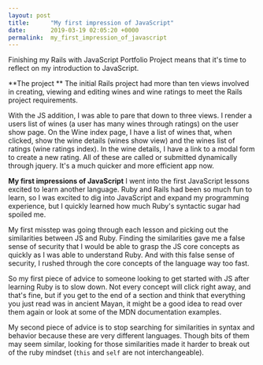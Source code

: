 ```yaml
---
layout: post
title:      "My first impression of JavaScript"
date:       2019-03-19 02:05:20 +0000
permalink:  my_first_impression_of_javascript
---
```



Finishing my Rails with JavaScript Portfolio Project means that it's time to reflect on my introduction to JavaScript. 

**The project **
The initial Rails project had more than ten views involved in creating, viewing and editing wines and wine ratings to meet the Rails project requirements. 

With the JS addition, I was able to pare that down to three views. I render a users list of wines (a user has many wines through ratings) on the user show page. On the Wine index page, I have a list of wines that, when clicked, show the wine details (wines show view) and the wines list of ratings (wine ratings index). In the wine details, I have a link to a modal form to create a new rating. All of these are called or submitted dynamically through jquery. It's a much quicker and more efficient app now. 

**My first impressions of JavaScript**
I went into the first JavaScript lessons excited to learn another language. Ruby and Rails had been so much fun to learn, so I was excited to dig into JavaScript and expand my programming experience, but I quickly learned how much Ruby's syntactic sugar had spoiled me.

My first misstep was going through each lesson and picking out the similarities between JS and Ruby. Finding the similarities gave me a false sense of security that I would be able to grasp the JS core concepts as quickly as I was able to understand Ruby. And with this false sense of security, I rushed through the core concepts of the language way too fast. 

So my first piece of advice to someone looking to get started with JS after learning Ruby is to slow down. Not every concept will click right away, and that's fine, but if you get to the end of a section and think that everything you just read was in ancient Mayan, it might be a good idea to read over them again or look at some of the MDN documentation examples. 

My second piece of advice is to stop searching for similarities in syntax and behavior because these are very different languages. Though bits of them may seem similar, looking for those similarities made it harder to break out of the ruby mindset (`this` and `self` are not interchangeable).
